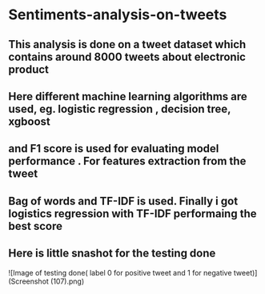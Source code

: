 # Sentiments-analysis-on-tweets
## This analysis is done on a tweet dataset which contains around 8000 tweets about electronic product
## Here different machine learning algorithms are used, eg. logistic regression , decision tree, xgboost
## and F1 score is used for evaluating model performance . For features extraction from the tweet
## Bag of words and TF-IDF is used. Finally i got logistics regression with TF-IDF performaing the best score
## Here is little snashot for the testing done
![Image of testing done( label 0 for positive tweet and 1 for negative tweet)](Screenshot (107).png)
